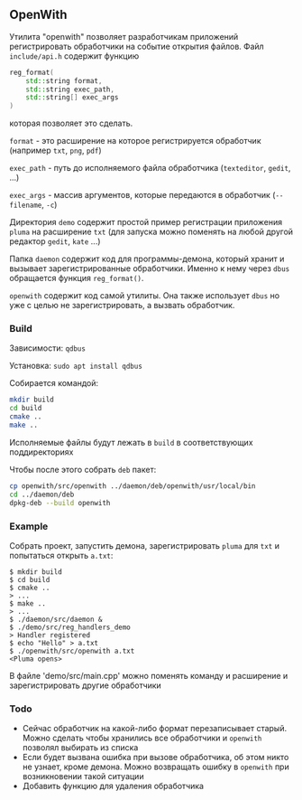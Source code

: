 ## OpenWith

Утилита "openwith" позволяет разработчикам приложений регистрировать обработчики на событие открытия файлов. Файл `include/api.h` содержит функцию 
```cpp
reg_format(
	std::string format, 
	std::string exec_path,
	std::string[] exec_args
)
```
которая позволяет это сделать.

`format` - это расширение на которое регистрируется обработчик (например `txt`, `png`, `pdf`)

`exec_path` - путь до исполняемого файла обработчика (`texteditor`, `gedit`, ...)

`exec_args` - массив аргументов, которые передаются в обработчик (`--filename`, `-c`)

Директория `demo` содержит простой пример регистрации приложения `pluma` на расширение `txt` (для запуска можно поменять на любой другой редактор `gedit`, `kate` ...)

Папка `daemon` содержит код для программы-демона, который хранит и вызывает зарегистрированные обработчики. Именно к нему через `dbus` обращается функция `reg_format()`.

`openwith` содержит код самой утилиты. Она также использует `dbus` но уже с целью не зарегистрировать, а вызвать обработчик.

### Build

Зависимости: `qdbus`

Установка: `sudo apt install qdbus`

Собирается командой:

```bash
mkdir build
cd build
cmake ..
make ..
```

Исполняемые файлы будут лежать в `build` в соответствующих поддиректориях

Чтобы после этого собрать `deb` пакет:
```bash
cp openwith/src/openwith ../daemon/deb/openwith/usr/local/bin
cd ../daemon/deb
dpkg-deb --build openwith
```

### Example

Собрать проект, запустить демона, зарегистрировать `pluma` для  `txt` и попытаться открыть `a.txt`:
```
$ mkdir build
$ cd build
$ cmake ..
> ...
$ make ..
> ...
$ ./daemon/src/daemon &
$ ./demo/src/reg_handlers_demo
> Handler registered
$ echo "Hello" > a.txt
$ ./openwith/src/openwith a.txt
<Pluma opens>
```
В файле 'demo/src/main.cpp' можно поменять команду и расширение и зарегистрировать другие обработчики

### Todo

* Сейчас обработчик на какой-либо формат перезаписывает старый. Можно сделать чтобы хранились все обработчики и `openwith` позволял выбирать из списка
* Если будет вызвана ошибка при вызове обработчика, об этом никто не узнает, кроме демона. Можно возвращать ошибку в `openwith` при возникновении такой ситуации
* Добавить функцию для удаления обработчика